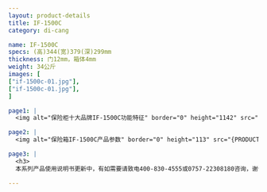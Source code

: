 ```yaml
---
layout: product-details
title: IF-1500C
category: di-cang

name: IF-1500C
specs: (高)344(宽)379(深)299mm
thickness: 门12mm，箱体4mm
weight: 34公斤
images: [
["if-1500c-01.jpg"],
["if-1500c-01.jpg"],
]

page1: |
  <img alt="保险柜十大品牌IF-1500C功能特征" border="0" height="1142" src="{PRODUCT_IMAGES}products/dz-gn.jpg" width="538" />

page2: |
  <img alt="保险箱IF-1500C产品参数" border="0" height="113" src="{PRODUCT_IMAGES}products/dz-cpcs.jpg" width="538" />

page3: |
  <h3>
  本系列产品使用说明书更新中，有如需要请致电400-830-4555或0757-22308180咨询，谢谢！</h3>

---
```

